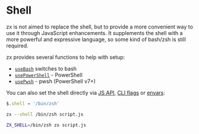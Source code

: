 # Shell

zx is not aimed to replace the shell, but to provide a more convenient way to use it through JavaScript enhancements. It supplements the shell with a more powerful and expressive language, so some kind of bash/zsh is still required.

zx provides several functions to help with setup:

* [`useBash`](./api#usebash) switches to bash
* [`usePowerShell`](./api#usepowershell) - PowerShell
* [`usePwsh`](./api#usepwsh) - pwsh (PowerShell v7+)

You can also set the shell directly via [JS API](./setup#bash), [CLI flags](./cli#shell) or [envars](./cli#environment-variables):

```js
$.shell = '/bin/zsh'
```

```bash
zx --shell /bin/zsh script.js
```

```bash
ZX_SHELL=/bin/zsh zx script.js
```

